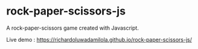 # rock-paper-scissors-js

A rock-paper-scissors game created with Javascript.

Live demo : 
https://richardoluwadamilola.github.io/rock-paper-scissors-js/